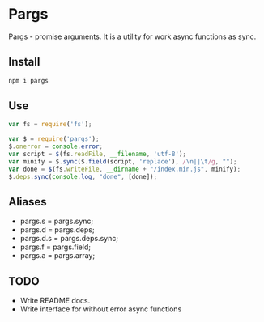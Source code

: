 # Pargs
Pargs - promise arguments. It is a utility for work async functions as sync. 
## Install
```bash
npm i pargs
```
## Use
```js
var fs = require('fs');

var $ = require('pargs');
$.onerror = console.error;
var script = $(fs.readFile, __filename, 'utf-8');
var minify = $.sync($.field(script, 'replace'), /\n||\t/g, "");
var done = $(fs.writeFile, __dirname + "/index.min.js", minify);
$.deps.sync(console.log, "done", [done]);
```
## Aliases
* pargs.s = pargs.sync;
* pargs.d = pargs.deps;
* pargs.d.s = pargs.deps.sync;
* pargs.f = pargs.field;
* pargs.a = pargs.array;

## TODO
* Write README docs.
* Write interface for without error async functions